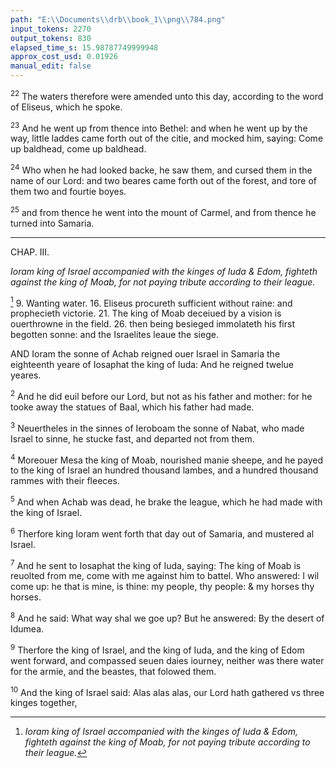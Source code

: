 ```yaml
---
path: "E:\\Documents\\drb\\book_1\\png\\784.png"
input_tokens: 2270
output_tokens: 830
elapsed_time_s: 15.98787749999948
approx_cost_usd: 0.01926
manual_edit: false
---
```

<sup>22</sup> The waters therefore were amended unto this day, according to the word of Eliseus, which he spoke.

<sup>23</sup> And he went up from thence into Bethel: and when he went up by the way, little laddes came forth out of the citie, and mocked him, saying: Come up baldhead, come up baldhead.

<sup>24</sup> Who when he had looked backe, he saw them, and cursed them in the name of our Lord: and two beares came forth out of the forest, and tore of them two and fourtie boyes.

<sup>25</sup> and from thence he went into the mount of Carmel, and from thence he turned into Samaria.

<hr>

CHAP. III.

*Ioram king of Israel accompanied with the kinges of Iuda & Edom, fighteth against the king of Moab, for not paying tribute according to their league.*

[^1] 9. Wanting water. 16. Eliseus procureth sufficient without raine: and prophecieth victorie. 21. The king of Moab deceiued by a vision is ouerthrowne in the field. 26. then being besieged immolateth his first begotten sonne: and the Israelites leaue the siege.

AND Ioram the sonne of Achab reigned ouer Israel in Samaria the eighteenth yeare of Iosaphat the king of Iuda: And he reigned twelue yeares.

<sup>2</sup> And he did euil before our Lord, but not as his father and mother: for he tooke away the statues of Baal, which his father had made.

<sup>3</sup> Neuertheles in the sinnes of Ieroboam the sonne of Nabat, who made Israel to sinne, he stucke fast, and departed not from them.

<sup>4</sup> Moreouer Mesa the king of Moab, nourished manie sheepe, and he payed to the king of Israel an hundred thousand lambes, and a hundred thousand rammes with their fleeces.

<sup>5</sup> And when Achab was dead, he brake the league, which he had made with the king of Israel.

<sup>6</sup> Therfore king Ioram went forth that day out of Samaria, and mustered al Israel.

<sup>7</sup> And he sent to Iosaphat the king of Iuda, saying: The king of Moab is reuolted from me, come with me against him to battel. Who answered: I wil come up: he that is mine, is thine: my people, thy people: & my horses thy horses.

<sup>8</sup> And he said: What way shal we goe up? But he answered: By the desert of Idumea.

<sup>9</sup> Therfore the king of Israel, and the king of Iuda, and the king of Edom went forward, and compassed seuen daies iourney, neither was there water for the armie, and the beastes, that folowed them.

<sup>10</sup> And the king of Israel said: Alas alas alas, our Lord hath gathered vs three kinges together,

[^1]: *Ioram king of Israel accompanied with the kinges of Iuda & Edom, fighteth against the king of Moab, for not paying tribute according to their league.*